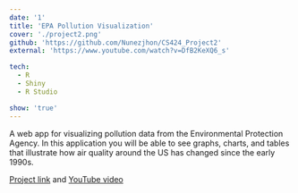 ```yaml
---
date: '1'
title: 'EPA Pollution Visualization'
cover: './project2.png'
github: 'https://github.com/Nunezjhon/CS424_Project2'
external: 'https://www.youtube.com/watch?v=DfB2KeXQ6_s'

tech:
  - R
  - Shiny
  - R Studio

show: 'true'
---
```


A web app for visualizing pollution data from the Environmental Protection Agency. In this application you will be able to see graphs, charts, and tables that illustrate how air quality around the US has changed since the early 1990s.

[Project link](shiny.evl.uic.edu:3838/g9/CS424_Project2 ) and [YouTube video](https://www.youtube.com/watch?v=DfB2KeXQ6_s)
